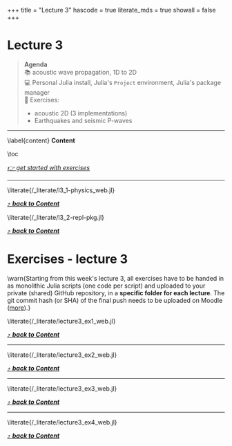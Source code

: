 +++
title = "Lecture 3"
hascode = true
literate_mds = true
showall = false
+++

# Lecture 3

> **Agenda**\
> :books: acoustic wave propagation, 1D to 2D\
> :computer: Personal Julia install, Julia's `Project` environment, Julia's package manager\
> :construction: Exercises:
> - acoustic 2D (3 implementations)
> - Earthquakes and seismic P-waves

--- 

\label{content}
**Content**

\toc

[_👉 get started with exercises_](#exercises_-_lecture_3)

---

\literate{/_literate/l3_1-physics_web.jl}

[⤴ _**back to Content**_](#content)

\literate{/_literate/l3_2-repl-pkg.jl}

[⤴ _**back to Content**_](#content)

# Exercises - lecture 3

\warn{Starting from this week's lecture 3, all exercises have to be handed in as monolithic Julia scripts (one code per script) and uploaded to your private (shared) GitHub repository, in a **specific folder for each lecture**. The git commit hash (or SHA) of the final push needs to be uploaded on Moodle ([more](/homework)).}

\literate{/_literate/lecture3_ex1_web.jl}

[⤴ _**back to Content**_](#content)

---

\literate{/_literate/lecture3_ex2_web.jl}

[⤴ _**back to Content**_](#content)

---

\literate{/_literate/lecture3_ex3_web.jl}

[⤴ _**back to Content**_](#content)

---

\literate{/_literate/lecture3_ex4_web.jl}

[⤴ _**back to Content**_](#content)